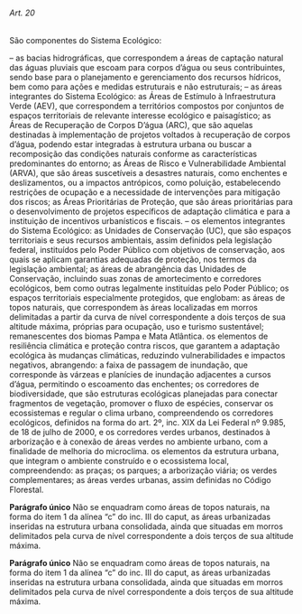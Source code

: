 
###### Art. 20
São componentes do Sistema Ecológico:

– as bacias hidrográficas, que correspondem a áreas de captação natural das águas pluviais que escoam para corpos d’água ou seus contribuintes, sendo base para o planejamento e gerenciamento dos recursos hídricos, bem como para ações e medidas estruturais e não estruturais;
– as áreas integrantes do Sistema Ecológico:
as Áreas de Estímulo à Infraestrutura Verde (AEV), que correspondem a territórios compostos por conjuntos de espaços territoriais de relevante interesse ecológico e paisagístico;
as Áreas de Recuperação de Corpos D’água (ARC), que são aquelas destinadas à implementação de projetos voltados à recuperação de corpos d’água, podendo estar
integradas à estrutura urbana ou buscar a recomposição das condições naturais conforme as características predominantes do entorno;
as Áreas de Risco e Vulnerabilidade Ambiental (ARVA), que são áreas suscetíveis a desastres naturais, como enchentes e deslizamentos, ou a impactos antrópicos, como poluição, estabelecendo restrições de ocupação e a necessidade de intervenções para mitigação dos riscos;
as Áreas Prioritárias de Proteção, que são áreas prioritárias para o desenvolvimento de projetos específicos de adaptação climática e para a instituição de incentivos urbanísticos e fiscais.
– os elementos integrantes do Sistema Ecológico:
as Unidades de Conservação (UC), que são espaços territoriais e seus recursos ambientais, assim definidos pela legislação federal, instituídos pelo Poder Público com objetivos de conservação, aos quais se aplicam garantias adequadas de proteção, nos termos da legislação ambiental;
as áreas de abrangência das Unidades de Conservação, incluindo suas zonas de amortecimento e corredores ecológicos, bem como outras legalmente instituídas pelo Poder Público;
os espaços territoriais especialmente protegidos, que englobam:
as áreas de topos naturais, que correspondem às áreas localizadas em morros delimitadas a partir da curva de nível correspondente a dois terços de sua altitude máxima, próprias para ocupação, uso e turismo sustentável;
remanescentes dos biomas Pampa e Mata Atlântica.
os elementos de resiliência climática e proteção contra riscos, que garantem a adaptação ecológica às mudanças climáticas, reduzindo vulnerabilidades e impactos negativos, abrangendo:
a faixa de passagem de inundação, que corresponde às várzeas e planícies de inundação adjacentes a cursos d’água, permitindo o escoamento das enchentes;
os corredores de biodiversidade, que são estruturas ecológicas planejadas para conectar fragmentos de vegetação, promover o fluxo de espécies, conservar os ecossistemas e regular o clima urbano, compreendendo os corredores ecológicos, definidos na forma do art. 2º, inc. XIX da Lei Federal nº 9.985, de 18 de julho de 2000, e os corredores verdes urbanos, destinados à arborização e à conexão de áreas verdes no ambiente urbano, com a finalidade de melhoria do microclima.
os elementos da estrutura urbana, que integram o ambiente construído e o ecossistema local, compreendendo:
as praças;
os parques;
a arborização viária;
os verdes complementares;
as áreas verdes urbanas, assim definidas no Código Florestal.

**Parágrafo único** Não se enquadram como áreas de topos naturais, na forma do item 1 da alínea “c” do inc. III do caput, as áreas urbanizadas inseridas na estrutura urbana consolidada, ainda que situadas em morros delimitados pela curva de nível correspondente a dois terços de sua altitude máxima.

**Parágrafo único** Não se enquadram como áreas de topos naturais, na forma do item 1 da alínea “c” do inc. III do caput, as áreas urbanizadas inseridas na estrutura urbana consolidada, ainda que situadas em morros delimitados pela curva de nível correspondente a dois terços de sua altitude máxima.
